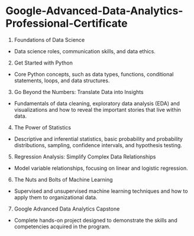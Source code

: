 # Google-Advanced-Data-Analytics-Professional-Certificate

1. Foundations of Data Science
- Data science roles, communication skills, and data ethics.

2. Get Started with Python
- Core Python concepts, such as data types, functions, conditional statements, loops, and data structures.

3. Go Beyond the Numbers: Translate Data into Insights
- Fundamentals of data cleaning, exploratory data analysis (EDA) and visualizations and how to reveal the important stories that live within data.

4. The Power of Statistics
- Descriptive and inferential statistics, basic probability and probability distributions, sampling, confidence intervals, and hypothesis testing.

5. Regression Analysis: Simplify Complex Data Relationships
- Model variable relationships, focusing on linear and logistic regression.

6. The Nuts and Bolts of Machine Learning
- Supervised and unsupervised machine learning techniques and how to apply them to organizational data. 

7. Google Advanced Data Analytics Capstone
- Complete hands-on project designed to demonstrate the skills and competencies acquired in the program. 
